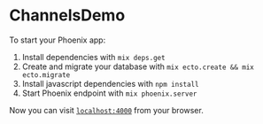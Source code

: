 # ChannelsDemo

To start your Phoenix app:

  1. Install dependencies with `mix deps.get`
  2. Create and migrate your database with `mix ecto.create && mix ecto.migrate`
  3. Install javascript dependencies with `npm install`
  3. Start Phoenix endpoint with `mix phoenix.server`

Now you can visit [`localhost:4000`](http://localhost:4000) from your browser.
